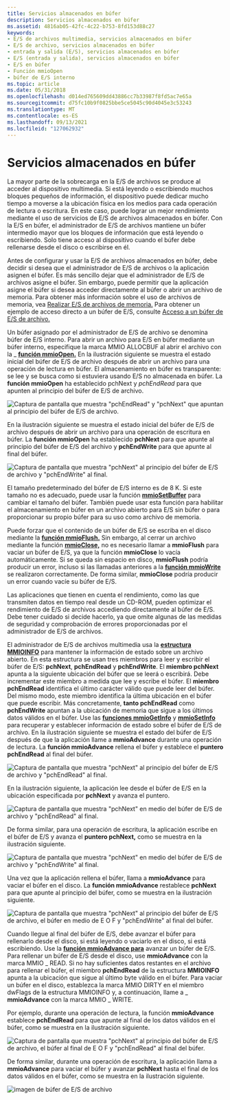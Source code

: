 ```yaml
---
title: Servicios almacenados en búfer
description: Servicios almacenados en búfer
ms.assetid: 4816ab05-42fc-4c22-b753-8fd153d88c27
keywords:
- E/S de archivos multimedia, servicios almacenados en búfer
- E/S de archivo, servicios almacenados en búfer
- entrada y salida (E/S), servicios almacenados en búfer
- E/S (entrada y salida), servicios almacenados en búfer
- E/S en búfer
- Función mmioOpen
- búfer de E/S interno
ms.topic: article
ms.date: 05/31/2018
ms.openlocfilehash: d014ed765609dd43886cc7b33987f8fd5ac7e65a
ms.sourcegitcommit: d75fc10b9f0825bbe5ce5045c90d4045e3c53243
ms.translationtype: MT
ms.contentlocale: es-ES
ms.lasthandoff: 09/13/2021
ms.locfileid: "127062932"
---
```

# <a name="buffered-services"></a>Servicios almacenados en búfer

La mayor parte de la sobrecarga en la E/S de archivos se produce al acceder al dispositivo multimedia. Si está leyendo o escribiendo muchos bloques pequeños de información, el dispositivo puede dedicar mucho tiempo a moverse a la ubicación física en los medios para cada operación de lectura o escritura. En este caso, puede lograr un mejor rendimiento mediante el uso de servicios de E/S de archivos almacenados en búfer. Con la E/S en búfer, el administrador de E/S de archivos mantiene un búfer intermedio mayor que los bloques de información que está leyendo o escribiendo. Solo tiene acceso al dispositivo cuando el búfer debe rellenarse desde el disco o escribirse en él.

Antes de configurar y usar la E/S de archivos almacenados en búfer, debe decidir si desea que el administrador de E/S de archivos o la aplicación asignen el búfer. Es más sencillo dejar que el administrador de E/S de archivos asigne el búfer. Sin embargo, puede permitir que la aplicación asigne el búfer si desea acceder directamente al búfer o abrir un archivo de memoria. Para obtener más información sobre el uso de archivos de memoria, vea [Realizar E/S de archivos de memoria.](performing-memory-file-i-o.md) Para obtener un ejemplo de acceso directo a un búfer de E/S, consulte [Acceso a un búfer de E/S de archivo.](accessing-a-file-i-o-buffer.md)

Un búfer asignado por el administrador de E/S de archivo se denomina búfer de E/S interno. Para abrir un archivo para E/S en búfer mediante un búfer interno, especifique la marca MMIO ALLOCBUF al abrir el archivo con la \_ [**función mmioOpen.**](/windows/win32/api/mmiscapi/nf-mmiscapi-mmioopen) En la ilustración siguiente se muestra el estado inicial del búfer de E/S de archivo después de abrir un archivo para una operación de lectura en búfer. El almacenamiento en búfer es transparente: se lee y se busca como si estuviera usando E/S no almacenada en búfer. La **función mmioOpen** ha establecido pchNext y *pchEndRead* para que apunten al principio del búfer de E/S de archivo.

![Captura de pantalla que muestra "pchEndRead" y "pchNext" que apuntan al principio del búfer de E/S de archivo.](images/mmio7.gif)

En la ilustración siguiente se muestra el estado inicial del búfer de E/S de archivo después de abrir un archivo para una operación de escritura en búfer. La **función mmioOpen** ha establecido **pchNext** para que apunte al principio del búfer de E/S del archivo y **pchEndWrite** para que apunte al final del búfer.

![Captura de pantalla que muestra "pchNext" al principio del búfer de E/S de archivo y "pchEndWrite" al final.](images/mmio11.gif)

El tamaño predeterminado del búfer de E/S interno es de 8 K. Si este tamaño no es adecuado, puede usar la función [**mmioSetBuffer**](/windows/win32/api/mmiscapi/nf-mmiscapi-mmiosetbuffer) para cambiar el tamaño del búfer. También puede usar esta función para habilitar el almacenamiento en búfer en un archivo abierto para E/S sin búfer o para proporcionar su propio búfer para su uso como archivo de memoria.

Puede forzar que el contenido de un búfer de E/S se escriba en el disco mediante la [**función mmioFlush.**](/windows/win32/api/mmiscapi/nf-mmiscapi-mmioflush) Sin embargo, al cerrar un archivo mediante la función [**mmioClose,**](/windows/win32/api/mmiscapi/nf-mmiscapi-mmioclose) no es necesario llamar a **mmioFlush** para vaciar un búfer de E/S, ya que la función **mmioClose** lo vacía automáticamente. Si se queda sin espacio en disco, **mmioFlush** podría producir un error, incluso si las llamadas anteriores a la [**función mmioWrite**](/windows/win32/api/mmiscapi/nf-mmiscapi-mmiowrite) se realizaron correctamente. De forma similar, **mmioClose** podría producir un error cuando vacíe su búfer de E/S.

Las aplicaciones que tienen en cuenta el rendimiento, como las que transmiten datos en tiempo real desde un CD-ROM, pueden optimizar el rendimiento de E/S de archivos accediendo directamente al búfer de E/S. Debe tener cuidado si decide hacerlo, ya que omite algunas de las medidas de seguridad y comprobación de errores proporcionadas por el administrador de E/S de archivos.

El administrador de E/S de archivos multimedia usa la [**estructura MMIOINFO**](/previous-versions//dd757322(v=vs.85)) para mantener la información de estado sobre un archivo abierto. En esta estructura se usan tres miembros para leer y escribir el búfer de E/S: **pchNext**, **pchEndRead** y **pchEndWrite**. El **miembro pchNext** apunta a la siguiente ubicación del búfer que se leerá o escribirá. Debe incrementar este miembro a medida que lee y escribe el búfer. El **miembro pchEndRead** identifica el último carácter válido que puede leer del búfer. Del mismo modo, este miembro identifica la última ubicación en el búfer que puede escribir. Más concretamente, **tanto pchEndRead** como **pchEndWrite** apuntan a la ubicación de memoria que sigue a los últimos datos válidos en el búfer. Use las [**funciones mmioGetInfo**](/windows/win32/api/mmiscapi/nf-mmiscapi-mmiogetinfo) y [**mmioSetInfo**](/windows/win32/api/mmiscapi/nf-mmiscapi-mmiosetinfo) para recuperar y establecer información de estado sobre el búfer de E/S de archivo. En la ilustración siguiente se muestra el estado del búfer de E/S después de que la aplicación llame a **mmioAdvance** durante una operación de lectura. La **función mmioAdvance** rellena el búfer y establece el **puntero pchEndRead** al final del búfer.

![Captura de pantalla que muestra "pchNext" al principio del búfer de E/S de archivo y "pchEndRead" al final.](images/mmio8.gif)

En la ilustración siguiente, la aplicación lee desde el búfer de E/S en la ubicación especificada por **pchNext** y avanza el puntero.

![Captura de pantalla que muestra "pchNext" en medio del búfer de E/S de archivo y "pchEndRead" al final.](images/mmio9.gif)

De forma similar, para una operación de escritura, la aplicación escribe en el búfer de E/S y avanza el **puntero pchNext,** como se muestra en la ilustración siguiente.

![Captura de pantalla que muestra "pchNext" en medio del búfer de E/S de archivo y "pchEndWrite" al final.](images/mmio12.gif)

Una vez que la aplicación rellena el búfer, llama a **mmioAdvance** para vaciar el búfer en el disco. La **función mmioAdvance** restablece **pchNext** para que apunte al principio del búfer, como se muestra en la ilustración siguiente.

![Captura de pantalla que muestra "pchNext" al principio del búfer de E/S de archivo, el búfer en medio de E O F y "pchEndWrite" al final del búfer.](images/mmio13.gif)

Cuando llegue al final del búfer de E/S, debe avanzar el búfer para rellenarlo desde el disco, si está leyendo o vaciarlo en el disco, si está escribiendo. Use la [**función mmioAdvance para**](/windows/win32/api/mmiscapi/nf-mmiscapi-mmioadvance) avanzar un búfer de E/S. Para rellenar un búfer de E/S desde el disco, use **mmioAdvance** con la marca MMIO \_ READ. Si no hay suficientes datos restantes en el archivo para rellenar el búfer, el miembro **pchEndRead** de la estructura **MMIOINFO** apunta a la ubicación que sigue al último byte válido en el búfer. Para vaciar un búfer en el disco, establezca la marca MMIO DIRTY en el miembro dwFlags de la estructura MMIOINFO y, a continuación, llame a \_ **mmioAdvance** con la marca MMIO   \_ WRITE.

Por ejemplo, durante una operación de lectura, la función **mmioAdvance** establece **pchEndRead** para que apunte al final de los datos válidos en el búfer, como se muestra en la ilustración siguiente.

![Captura de pantalla que muestra "pchNext" al principio del búfer de E/S de archivo, el búfer al final de E O F y "pchEndRead" al final del búfer.](images/mmio10.gif)

De forma similar, durante una operación de escritura, la aplicación llama a **mmioAdvance** para vaciar el búfer y avanzar **pchNext** hasta el final de los datos válidos en el búfer, como se muestra en la ilustración siguiente.

![imagen de búfer de E/S de archivo](images/mmio14.gif)

 

 